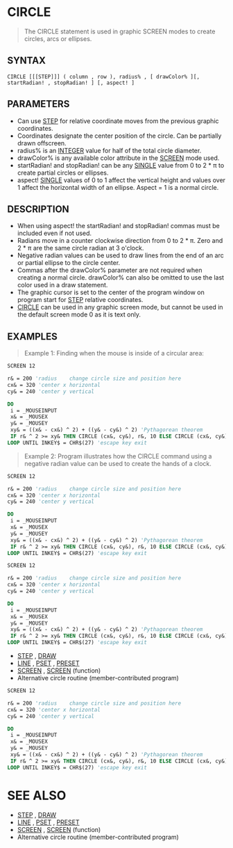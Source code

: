 # CIRCLE
> The CIRCLE statement is used in graphic SCREEN modes to create circles, arcs or ellipses.

## SYNTAX
`CIRCLE [[[STEP]]] ( column , row ), radius% , [ drawColor% ][, startRadian! , stopRadian! ] [, aspect! ]`

## PARAMETERS
* Can use [STEP](STEP.md) for relative coordinate moves from the previous graphic coordinates.
* Coordinates designate the center position of the circle. Can be partially drawn offscreen.
* radius% is an [INTEGER](INTEGER.md) value for half of the total circle diameter.
* drawColor% is any available color attribute in the [SCREEN](SCREEN.md) mode used.
* startRadian! and stopRadian! can be any [SINGLE](SINGLE.md) value from 0 to 2 * π to create partial circles or ellipses.
* aspect! [SINGLE](SINGLE.md) values of 0 to 1 affect the vertical height and values over 1 affect the horizontal width of an ellipse. Aspect = 1 is a normal circle.


## DESCRIPTION
* When using aspect! the startRadian! and stopRadian! commas must be included even if not used.
* Radians move in a counter clockwise direction from 0 to 2 * π. Zero and 2 * π are the same circle radian at 3 o'clock.
* Negative radian values can be used to draw lines from the end of an arc or partial ellipse to the circle center.
* Commas after the drawColor% parameter are not required when creating a normal circle. drawColor% can also be omitted to use the last color used in a draw statement.
* The graphic cursor is set to the center of the program window on program start for [STEP](STEP.md) relative coordinates.
* [CIRCLE](CIRCLE.md) can be used in any graphic screen mode, but cannot be used in the default screen mode 0 as it is text only.


## EXAMPLES
> Example 1: Finding when the mouse is inside of a circular area:

```vb
SCREEN 12

r& = 200 'radius    change circle size and position here
cx& = 320 'center x horizontal
cy& = 240 'center y vertical

DO
 i = _MOUSEINPUT
 x& = _MOUSEX
 y& = _MOUSEY
 xy& = ((x& - cx&) ^ 2) + ((y& - cy&) ^ 2) 'Pythagorean theorem
 IF r& ^ 2 >= xy& THEN CIRCLE (cx&, cy&), r&, 10 ELSE CIRCLE (cx&, cy&), r&, 12
LOOP UNTIL INKEY$ = CHR$(27) 'escape key exit
```

> Example 2: Program illustrates how the CIRCLE command using a negative radian value can be used to create the hands of a clock.

```vb
SCREEN 12

r& = 200 'radius    change circle size and position here
cx& = 320 'center x horizontal
cy& = 240 'center y vertical

DO
 i = _MOUSEINPUT
 x& = _MOUSEX
 y& = _MOUSEY
 xy& = ((x& - cx&) ^ 2) + ((y& - cy&) ^ 2) 'Pythagorean theorem
 IF r& ^ 2 >= xy& THEN CIRCLE (cx&, cy&), r&, 10 ELSE CIRCLE (cx&, cy&), r&, 12
LOOP UNTIL INKEY$ = CHR$(27) 'escape key exit
```


```vb
SCREEN 12

r& = 200 'radius    change circle size and position here
cx& = 320 'center x horizontal
cy& = 240 'center y vertical

DO
 i = _MOUSEINPUT
 x& = _MOUSEX
 y& = _MOUSEY
 xy& = ((x& - cx&) ^ 2) + ((y& - cy&) ^ 2) 'Pythagorean theorem
 IF r& ^ 2 >= xy& THEN CIRCLE (cx&, cy&), r&, 10 ELSE CIRCLE (cx&, cy&), r&, 12
LOOP UNTIL INKEY$ = CHR$(27) 'escape key exit
```

* [STEP](STEP.md) , [DRAW](DRAW.md)
* [LINE](LINE.md) , [PSET](PSET.md) , [PRESET](PRESET.md)
* [SCREEN](SCREEN.md) , [SCREEN](SCREEN.md) (function)
* Alternative circle routine (member-contributed program)

```vb
SCREEN 12

r& = 200 'radius    change circle size and position here
cx& = 320 'center x horizontal
cy& = 240 'center y vertical

DO
 i = _MOUSEINPUT
 x& = _MOUSEX
 y& = _MOUSEY
 xy& = ((x& - cx&) ^ 2) + ((y& - cy&) ^ 2) 'Pythagorean theorem
 IF r& ^ 2 >= xy& THEN CIRCLE (cx&, cy&), r&, 10 ELSE CIRCLE (cx&, cy&), r&, 12
LOOP UNTIL INKEY$ = CHR$(27) 'escape key exit
```



# SEE ALSO
* [STEP](STEP.md) , [DRAW](DRAW.md)
* [LINE](LINE.md) , [PSET](PSET.md) , [PRESET](PRESET.md)
* [SCREEN](SCREEN.md) , [SCREEN](SCREEN.md) (function)
* Alternative circle routine (member-contributed program)

